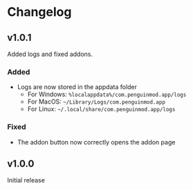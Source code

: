 # Changelog

## v1.0.1

Added logs and fixed addons.

### Added

- Logs are now stored in the appdata folder
    -   For Windows: `%localappdata%/com.penguinmod.app/logs`
    -   For MacOS: `~/Library/Logs/com.penguinmod.app`
    -   For Linux: `~/.local/share/com.penguinmod.app/logs`

### Fixed

- The addon button now correctly opens the addon page

## v1.0.0

Initial release

